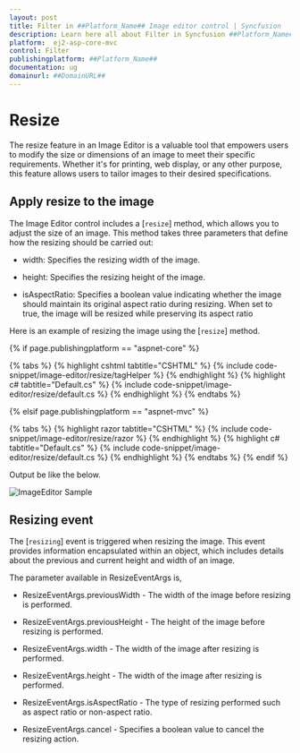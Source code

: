 ```yaml
---
layout: post
title: Filter in ##Platform_Name## Image editor control | Syncfusion
description: Learn here all about Filter in Syncfusion ##Platform_Name## Image editor control of Syncfusion Essential JS 2 and more.
platform:  ej2-asp-core-mvc
control: Filter 
publishingplatform: ##Platform_Name##
documentation: ug
domainurl: ##DomainURL##
---
```


# Resize

The resize feature in an Image Editor is a valuable tool that empowers users to modify the size or dimensions of an image to meet their specific requirements. Whether it's for printing, web display, or any other purpose, this feature allows users to tailor images to their desired specifications.

## Apply resize to the image 

The Image Editor control includes a [`resize`] method, which allows you to adjust the size of an image. This method takes three parameters that define how the resizing should be carried out:

* width: Specifies the resizing width of the image.

* height: Specifies the resizing height of the image.

* isAspectRatio: Specifies a boolean value indicating whether the image should maintain its original aspect ratio during resizing. When set to true, the image will be resized while preserving its aspect ratio 

Here is an example of resizing the image using the [`resize`] method. 

{% if page.publishingplatform == "aspnet-core" %}

{% tabs %}
{% highlight cshtml tabtitle="CSHTML" %}
{% include code-snippet/image-editor/resize/tagHelper %}
{% endhighlight %}
{% highlight c# tabtitle="Default.cs" %}
{% include code-snippet/image-editor/resize/default.cs %}
{% endhighlight %}
{% endtabs %}

{% elsif page.publishingplatform == "aspnet-mvc" %}

{% tabs %}
{% highlight razor tabtitle="CSHTML" %}
{% include code-snippet/image-editor/resize/razor %}
{% endhighlight %}
{% highlight c# tabtitle="Default.cs" %}
{% include code-snippet/image-editor/resize/default.cs %}
{% endhighlight %}
{% endtabs %}
{% endif %}

Output be like the below.

![ImageEditor Sample](images/image-editor-filter.jpg)

## Resizing event

The [`resizing`] event is triggered when resizing the image. This event provides information encapsulated within an object, which includes details about the previous and current height and width of an image.

The parameter available in ResizeEventArgs is,

* ResizeEventArgs.previousWidth - The width of the image before resizing is performed.

* ResizeEventArgs.previousHeight - The height of the image before resizing is performed.

* ResizeEventArgs.width - The width of the image after resizing is performed.

* ResizeEventArgs.height - The width of the image after resizing is performed.

* ResizeEventArgs.isAspectRatio - The type of resizing performed such as aspect ratio or non-aspect ratio.

* ResizeEventArgs.cancel - Specifies a boolean value to cancel the resizing action.  